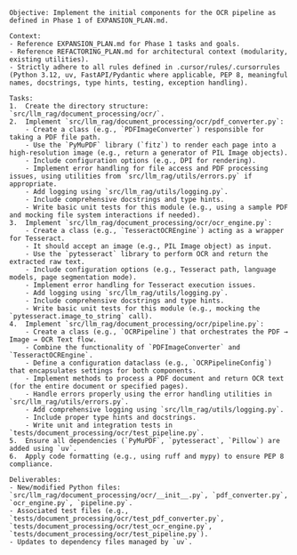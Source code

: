     Objective: Implement the initial components for the OCR pipeline as defined in Phase 1 of EXPANSION_PLAN.md.

    Context:
    - Reference EXPANSION_PLAN.md for Phase 1 tasks and goals.
    - Reference REFACTORING_PLAN.md for architectural context (modularity, existing utilities).
    - Strictly adhere to all rules defined in .cursor/rules/.cursorrules (Python 3.12, uv, FastAPI/Pydantic where applicable, PEP 8, meaningful names, docstrings, type hints, testing, exception handling).

    Tasks:
    1.  Create the directory structure: `src/llm_rag/document_processing/ocr/`.
    2.  Implement `src/llm_rag/document_processing/ocr/pdf_converter.py`:
        - Create a class (e.g., `PDFImageConverter`) responsible for taking a PDF file path.
        - Use the `PyMuPDF` library (`fitz`) to render each page into a high-resolution image (e.g., return a generator of PIL Image objects).
        - Include configuration options (e.g., DPI for rendering).
        - Implement error handling for file access and PDF processing issues, using utilities from `src/llm_rag/utils/errors.py` if appropriate.
        - Add logging using `src/llm_rag/utils/logging.py`.
        - Include comprehensive docstrings and type hints.
        - Write basic unit tests for this module (e.g., using a sample PDF and mocking file system interactions if needed).
    3.  Implement `src/llm_rag/document_processing/ocr/ocr_engine.py`:
        - Create a class (e.g., `TesseractOCREngine`) acting as a wrapper for Tesseract.
        - It should accept an image (e.g., PIL Image object) as input.
        - Use the `pytesseract` library to perform OCR and return the extracted raw text.
        - Include configuration options (e.g., Tesseract path, language models, page segmentation mode).
        - Implement error handling for Tesseract execution issues.
        - Add logging using `src/llm_rag/utils/logging.py`.
        - Include comprehensive docstrings and type hints.
        - Write basic unit tests for this module (e.g., mocking the `pytesseract.image_to_string` call).
    4.  Implement `src/llm_rag/document_processing/ocr/pipeline.py`:
        - Create a class (e.g., `OCRPipeline`) that orchestrates the PDF → Image → OCR Text flow.
        - Combine the functionality of `PDFImageConverter` and `TesseractOCREngine`.
        - Define a configuration dataclass (e.g., `OCRPipelineConfig`) that encapsulates settings for both components.
        - Implement methods to process a PDF document and return OCR text (for the entire document or specified pages).
        - Handle errors properly using the error handling utilities in `src/llm_rag/utils/errors.py`.
        - Add comprehensive logging using `src/llm_rag/utils/logging.py`.
        - Include proper type hints and docstrings.
        - Write unit and integration tests in `tests/document_processing/ocr/test_pipeline.py`.
    5.  Ensure all dependencies (`PyMuPDF`, `pytesseract`, `Pillow`) are added using `uv`.
    6.  Apply code formatting (e.g., using ruff and mypy) to ensure PEP 8 compliance.

    Deliverables:
    - New/modified Python files: `src/llm_rag/document_processing/ocr/__init__.py`, `pdf_converter.py`, `ocr_engine.py`, `pipeline.py`.
    - Associated test files (e.g., `tests/document_processing/ocr/test_pdf_converter.py`, `tests/document_processing/ocr/test_ocr_engine.py`, `tests/document_processing/ocr/test_pipeline.py`).
    - Updates to dependency files managed by `uv`.
